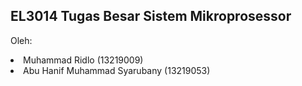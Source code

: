 <h2>EL3014 Tugas Besar Sistem Mikroprosessor</h2>

Oleh:
<li>Muhammad Ridlo (13219009)</li>
<li>Abu Hanif Muhammad Syarubany (13219053)</li>
